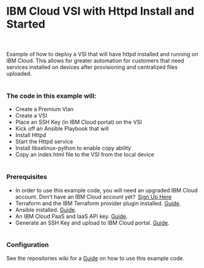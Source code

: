 #  IBM Cloud VSI with Httpd Install and Started</br></br>
Example of how to deploy a VSI that will have httpd installed and running on IBM Cloud. This allows for greater automation for customers that need services installed on devices after provisioning and centralized files uploaded. </br></br>

### The code in this example will:</br>
*	Create a Premium Vlan</br>
*	Create a VSI</br>
*	Place an SSH Key (in IBM Cloud portal) on the VSI</br>
*	Kick off an Ansible Playbook that will </br>
* Install Httpd</br>
*	Start the Httpd service</br>
*	Install libselinux-python to enable copy ability</br>
*	Copy an index.html file to the VSI from the local device</br></br>

### Prerequisites</br>
* In order to use this example code, you will need an upgraded IBM Cloud account. Don’t have an IBM Cloud account yet?  [Sign  Up Here](https://cloud.ibm.com/registration)  </br> 
* Terraform and the IBM Terraform provider plugin installed. [Guide](https://cloud.ibm.com/docs/terraform?topic=terraform-getting-started#install).  </br>
* Ansible installed. [Guide](https://cloud.ibm.com/docs/terraform?topic=terraform-getting-started#install).  </br>
* An IBM Cloud PaaS and IaaS API key. [Guide](https://cloud.ibm.com/docs/iam?topic=iam-userapikey).  </br>
* Generate an SSH Key and upload to IBM Cloud portal.  [Guide](https://cloud.ibm.com/docs/infrastructure/ssh-keys?topic=ssh-keys-adding-an-ssh-key).   <br/><br/>

### Configuration<br/>
See the repositories wiki for a [Guide](https://github.com/gitcoldlight36/ansible-httpd/wiki/Httpd-Ansible-Wiki) on how to use this example code.

